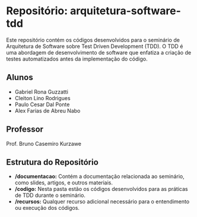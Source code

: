  <h1>Repositório: arquitetura-software-tdd</h1>
  <p>Este repositório contém os códigos desenvolvidos para o seminário de Arquitetura de Software sobre Test Driven Development (TDD). O TDD é uma abordagem de desenvolvimento de software que enfatiza a criação de testes automatizados antes da implementação do código.</p>

  <h2>Alunos</h2>
  <ul>
    <li>Gabriel Rona Guzzatti</li>
    <li>Cleiton Lino Rodrigues</li>
    <li>Paulo Cesar Dal Ponte</li>
    <li>Alex Farias de Abreu Nabo</li>
  </ul>

  <h2>Professor</h2>
  <p>Prof. Bruno Casemiro Kurzawe</p>

  <h2>Estrutura do Repositório</h2>
  <ul>
    <li><strong>/documentacao:</strong> Contém a documentação relacionada ao seminário, como slides, artigos, e outros materiais.</li>
    <li><strong>/codigo:</strong> Nesta pasta estão os códigos desenvolvidos para as práticas de TDD durante o seminário.</li>
    <li><strong>/recursos:</strong> Qualquer recurso adicional necessário para o entendimento ou execução dos códigos.</li>
  </ul>
